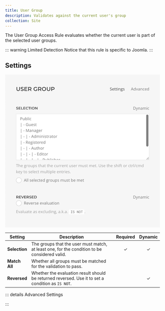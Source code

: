 ```yaml
---
title: User Group
description: Validates against the current user's group
collection: Site
---
```


<!--@include: ./_partials/intro.md-->

The User Group Access Rule evaluates whether the current user is part of the selected user groups.

::: warning Limited Detection
Notice that this rule is specific to Joomla.
:::

## Settings

![User Group Access Rule](../assets/rules/rule-user-group.webp)

| Setting | Description | Required | Dynamic |
| ------- | ----------- | :------: | :-----: |
| **Selection** | The groups that the user must match, at least one, for the condition to be considered valid. | &#x2713; | &#x2713; |
| **Match All** | Whether all groups must be matched for the validation to pass. |
| **Reversed** | Whether the evaluation result should be returned reversed. Use it to set a condition as `IS NOT`. | | &#x2713; |

::: details Advanced Settings
<!--@include: ./_partials/advanced-settings.md-->
:::

